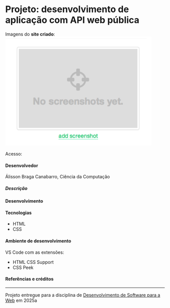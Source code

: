 # Projeto: desenvolvimento de aplicação com API web pública

Imagens do **site criado**:
![screenshot](img/screenshot.png "screenshot")

Acesso: 


#### Desenvolvedor
Álisson Braga Canabarro, Ciência da Computação


##### Descrição


#### Desenvolvimento


#### Tecnologias

- HTML
- CSS

#### Ambiente de desenvolvimento

VS Code com as extensões:
- HTML CSS Support
- CSS Peek

#### Referências e créditos




---
Projeto entregue para a disciplina de [Desenvolvimento de Software para a Web](http://github.com/andreainfufsm/elc1090-2025a) em 2025a

